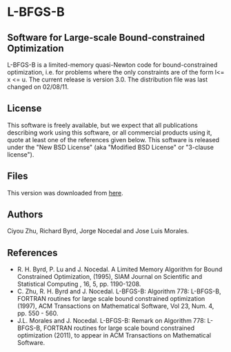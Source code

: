 # L-BFGS-B #

## Software for Large-scale Bound-constrained Optimization ##
L-BFGS-B is a limited-memory quasi-Newton code for bound-constrained optimization,
i.e. for problems where the only constraints are of the form l<= x <= u.
The current release is version 3.0.
The distribution file was last changed on 02/08/11.

## License ##

This software is freely available, but we expect that all publications
describing  work using this software, or all commercial products using it,
quote at least one of the references given below. This software is released
under the "New BSD License" (aka "Modified BSD License" or "3-clause license").

## Files ##

This version was downloaded from [here](http://users.iems.northwestern.edu/~nocedal/lbfgsb.html).

## Authors ##

Ciyou Zhu, Richard Byrd, Jorge Nocedal and Jose Luis Morales.

## References ##

-   R. H. Byrd, P. Lu and J. Nocedal. A Limited Memory Algorithm for Bound Constrained Optimization, (1995), SIAM Journal on Scientific and Statistical Computing , 16, 5, pp. 1190-1208.
-   C. Zhu, R. H. Byrd and J. Nocedal. L-BFGS-B: Algorithm 778: L-BFGS-B, FORTRAN routines for large scale bound constrained optimization (1997), ACM Transactions on Mathematical Software, Vol 23, Num. 4, pp. 550 - 560.
-   J.L. Morales and J. Nocedal. L-BFGS-B: Remark on Algorithm 778: L-BFGS-B, FORTRAN routines for large scale bound constrained optimization (2011), to appear in ACM Transactions on Mathematical Software.
